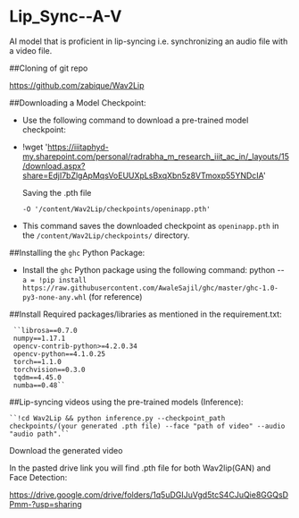# Lip_Sync--A-V
AI model that is proficient in lip-syncing i.e. synchronizing an audio file with a video file.

##Cloning of git repo

https://github.com/zabique/Wav2Lip

##Downloading a Model Checkpoint:

   - Use the following command to download a pre-trained model checkpoint:
   - 
     !wget 'https://iiitaphyd-my.sharepoint.com/personal/radrabha_m_research_iiit_ac_in/_layouts/15/download.aspx?share=EdjI7bZlgApMqsVoEUUXpLsBxqXbn5z8VTmoxp55YNDcIA'


     Saving the .pth file
     
     ``-O '/content/Wav2Lip/checkpoints/openinapp.pth'``
     
   - This command saves the downloaded checkpoint as `openinapp.pth` in the `/content/Wav2Lip/checkpoints/` directory.



##Installing the `ghc` Python Package:

   - Install the `ghc` Python package using the following command:
     python --
     ``a = !pip install https://raw.githubusercontent.com/AwaleSajil/ghc/master/ghc-1.0-py3-none-any.whl``
     (for reference)

##Install Required packages/libraries as mentioned in the requirement.txt:

     ``librosa==0.7.0
     numpy==1.17.1
     opencv-contrib-python>=4.2.0.34
     opencv-python==4.1.0.25
     torch==1.1.0
     torchvision==0.3.0
     tqdm==4.45.0
     numba==0.48``
     

##Lip-syncing videos using the pre-trained models (Inference):

    ``!cd Wav2Lip && python inference.py --checkpoint_path checkpoints/(your generated .pth file) --face "path of video" --audio "audio path".``


Download the generated video

In the pasted drive link you will find .pth file for both Wav2lip(GAN) and Face Detection:

https://drive.google.com/drive/folders/1q5uDGIJuVgd5tcS4CJuQie8GGQsDPmm-?usp=sharing




     
